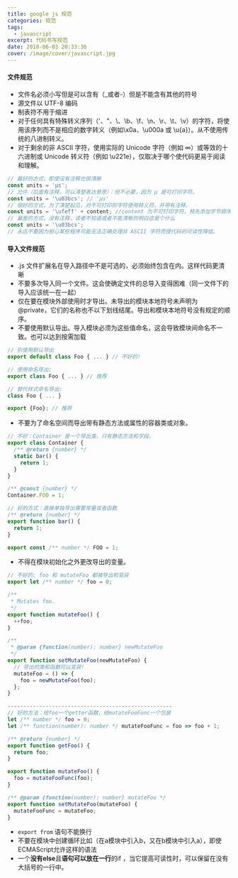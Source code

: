 ```yaml
---
title: google js 规范
categories: 规范
tags:
  - javascript
excerpt: 代码书写规范
date: 2018-06-03 20:33:36
cover: /image/cover/javascript.jpg
---
```



#### 文件规范

- 文件名必须小写但是可以含有（_或者-）但是不能含有其他的符号
- 源文件以 UTF-8 编码
- 制表符不用于缩进
- 对于任何具有特殊转义序列（\'、\"、\\、\b、\f、\n、\r、\t、\v）的字符，将使用该序列而不是相应的数字转义（例如\x0a、\u000a 或 \u{a}）。从不使用传统的八进制转义。
- 对于剩余的非 ASCII 字符，使用实际的 Unicode 字符（例如 ∞）或等效的十六进制或 Unicode 转义符（例如 \u221e），仅取决于哪个使代码更易于阅读和理解。

```javascript
// 最好的方式，即使没有注释也很清晰
const units = 'μs';
// 允许（后面有注释，可以清楚表达意思）：但不必要，因为 μ 是可打印字符。
const units = '\u03bcs'; // 'μs'
// 很好的方式，为了清楚起见，对不可打印的字符使用转义符，并带有注释。
const units = '\ufeff' + content; //content 为不可打印字符，预先添加字节顺序标记。
// 最差的方式，没有注释，读者不知道或者不能清晰的明白这是个什么
const units = '\u03bcs';
// 永远不要因为担心某些程序可能无法正确处理非 ASCII 字符而使代码的可读性降低。
```

#### 导入文件规范

- .js 文件扩展名在导入路径中不是可选的，必须始终包含在内。这样代码更清晰
- 不要多次导入同一个文件。这会使确定文件的总导入变得困难（同一文件下的导入应该统一在一起）
- 仅在要在模块外部使用时才导出。未导出的模块本地符号未声明为 @private，它们的名称也不以下划线结尾。导出和模块本地符号没有规定的顺序。
- 不要使用默认导出。导入模块必须为这些值命名，这会导致模块间命名不一致。也可以达到按需加载

```javascript
// 别使用默认导出
export default class Foo { ... } // 不好的!

// 使用命名导出:
export class Foo { ... } // 推荐

// 替代样式命名导出:
class Foo { ... }

export {Foo}; // 推荐
```
  
- 不要为了命名空间而导出带有静态方法或属性的容器类或对象。

```javascript
// 不好：Container 是一个导出类，只有静态方法和字段。
export class Container {
  /** @return {number} */
  static bar() {
    return 1;
  }
}

/** @const {number} */
Container.FOO = 1;

// 好的方式：直接单独导出需要常量或者函数
/** @return {number} */
export function bar() {
  return 1;
}

export const /** number */ FOO = 1;

```

- 不得在模块初始化之外更改导出的变量。

```javascript
// 不好的: foo 和 mutateFoo 都被导出和变异
export let /** number */ foo = 0;

/**
 * Mutates foo.
 */
export function mutateFoo() {
  ++foo;
}

/**
 * @param {function(number): number} newMutateFoo
 */
export function setMutateFoo(newMutateFoo) {
  // 导出的类和函数可以变异!
  mutateFoo = () => {
    foo = newMutateFoo(foo);
  };
}

----------------------------------------------------
// 好的方法：给foo一个getter函数，给mutateFooFunc一个包装
let /** number */ foo = 0;
let /** function(number): number */ mutateFooFunc = foo => foo + 1;

/** @return {number} */
export function getFoo() {
  return foo;
}

export function mutateFoo() {
  foo = mutateFooFunc(foo);
}

/** @param {function(number): number} mutateFoo */
export function setMutateFoo(mutateFoo) {
  mutateFooFunc = mutateFoo;
}

```

- `export from` 语句不能换行
- 不要在模块中创建循环比如（在a模块中引入b，又在b模块中引入a），即使ECMAScript允许这样的语法
- 一个**没有else**且**语句可以放在一行**的if ，当它提高可读性时，可以保留在没有大括号的一行中。

